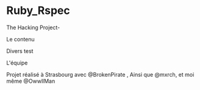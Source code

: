 # Ruby_Rspec

The Hacking Project- 

Le contenu

Divers test 

L'équipe

Projet réalisé à Strasbourg avec @BrokenPirate , Ainsi que @mxrch, et moi même @OwwllMan 
